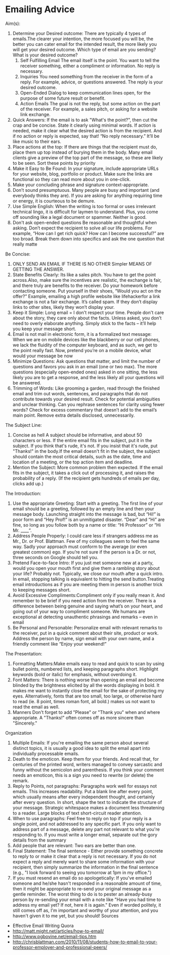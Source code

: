 # Emailing Advice

Aim(s):

1.  Determine your Desired outcome: There are typically 4 types of emails.The clearer your intention, the more focused you will be, the better you can cater email for the intended result, the more likely you will get your desired outcome. Which type of email are you sending? What is your desired outcome?
    1.  Self Fulfilling Email The email itself is the point. You want to tell the receiver something, either a compliment or information. No reply is necessary.
    2.  Inquiries You need something from the receiver in the form of a reply. For example, advice, or questions answered. The reply is your desired outcome.
    3.  Open-Ended Dialog to keep communication lines open, for the purpose of some future result or benefit.
    4.  Action Emails  The goal is not the reply, but some action on the part of the receiver. For example, a sales pitch, or asking for a website link exchange.
2.  Quick Answers: If the email is to ask "What's the point?", then cut the crap and be concise. State it clearly using minimal words. If action is needed, make it clear what the desired action is from the recipient. And if no action or reply is expected, say that! “No reply necessary.” It’ll be like music to their ears.
3.  Place actions at the top: If there are things that the recipient must do, place them up top instead of burying them in the body. Many email clients give a preview of the top part of the message, so these are likely to be seen. Sort these points by priority
4.  Make it Easy to Be Found: In your signature, include appropriate URLs for your website, blog, portfolio or product. Make sure the links are functional so they can read more about you in one-click.
5.  Make your concluding phrase and signature context-appropriate.
6.  Don’t sound presumptuous. Many people are busy and important (and everybody thinks they are). If you are asking for anything requiring time or energy, it is courteous to be demure.
7.  Use Simple English: When the writing is too formal or uses irrelevant technical lingo, it is difficult for laymen to understand. Plus, you come off sounding like a legal document or spammer. Neither is good.
8.  Don't ask open-ended questions Be reasonable and thoughtful when asking. Don’t expect the recipient to solve all our life problems. For example, “How can I get rich quick? How can I become successful?” are too broad. Break them down into specifics and ask the one question that really matte

Be Concise:

1.  ONLY SEND AN EMAIL IF THERE IS NO OTHER Simpler MEANS OF GETTING THE ANSWER.
2.  State Benefits Clearly: Its like a sales pitch. You have to get the point across.Also, make sure the incentives are realistic, the exchange is fair, and there truly are benefits to the receiver. Do your homework before contacting someone. Put yourself in their shoes, “Would you act on the offer?” Example, emailing a high profile website like lifehackerfor a link exchange is not a fair exchange. It’s called spam. If they don’t display links to other sites, likely they won’t display your.
3.  Keep it Simple: Long email = I don't respect your time. People don't care about the story, they care only about the facts. Unless asked, you don’t need to overly elaborate anything. Simply stick to the facts – it’ll help you keep your message short.
4.  Email is not mail in electronic form, it is a formalized text message: When we are on mobile devices like the blackberry or our cell phones, we lack the fluidity of the computer keyboard, and as such, we get to the point really fast. Now, pretend you’re on a mobile device, what would your message be now
5.  Minimize Questions: Ask questions that matter, and limit the number of questions and favors you ask in an email (one or two max). The more questions (especially open-ended ones) asked in one sitting, the less likely you are to get a response, and the less likely all your questions will be answered.
6.  Trimming of Words: Like grooming a garden, read through the finished email and trim out words, sentences, and paragraphs that do not contribute towards your desired result. Check for potential ambiguities and unclear thinking. Can you rephrase sentences for clarity using fewer words? Check for excess commentary that doesn’t add to the email’s main point. Remove extra details disclosed, unnecessarily.

The Subject Line:

1.  Concise as hell A subject should be informative, and about 50 characters or less. If the entire email fits in the subject, put it in the subject. If you think that's rude, it's not. If you insist that it's rude, put "Thanks!" in the body.If the email doesn't fit in the subject, the subject should contain the most critical details, such as the date, time and location of a meeting, or the top action item and deadline.
2.  Mention the Subject: More common problem then expected. If the email fits in the subject, it takes a click out of processing it, and raises the probability of a reply. (If the recipient gets hundreds of emails per day, clicks add up.)

The Introduction:

1.  Use the appropriate Greeting: Start with a greeting. The first line of your email should be a greeting, followed by an empty line and then your message body. Launching straight into the message is bad, but “Hi!” is poor form and “Hey Prof!” is an unmitigated disaster. “Dear” and “Hi” are fine, so long as you follow both by a name or title: “Hi Professor” or “Hi Mr. \_\_\_\_”.
2.  Address People Properly:  I could care less if strangers address me as Mr., Dr. or Prof. Blattman. Few of my colleagues seem to feel the same way. Sadly your approach must conform to the average (or even greatest common) ego. If you’re not sure if the person is a Dr. or not, three seconds on Google should tell you.
3.  Pretend Face-to-face Intro: If you just met someone new at a party, would you open your mouth first and give them a rambling story about your life? Probably not. Typically, we close our mouth after a quick intro. In email, stopping talking is equivalent to hitting the send button.Treating email introductions as if you are meeting them in person is another trick to keeping messages short.
4.  Avoid Excessive Compliments:Compliment only if you really mean it. And remember to be brief if you need action from the receiver. There is a difference between being genuine and saying what’s on your heart, and going out of your way to compliment someone. We humans are exceptional at detecting unauthentic phrasings and remarks – even in email
5.  Be Personal and Personable: Personalize email with relevant remarks to the receiver, put in a quick comment about their site, product or work. Address the person by name, sign email with your own name, and a friendly comment like “Enjoy your weekend!”

The Presentation:

1.  Formatting Matters:Make emails easy to read and quick to scan by using bullet points, numbered lists, and keeping paragraphs short. Highlight keywords (bold or italic) for emphasis, without overdoing it.
2.  Font Matters: There is nothing worse than opening an email and become blinded by the brightness elicited by all the words displaying in bold. It makes me want to instantly close the email for the sake of protecting my eyes. Alternatively, fonts that are too small, too large, or otherwise hard to read (ie. 8 point, times roman font, all bold.) makes us not want to read the email as well.
3.  Manners Don't forget to add "Please" or "Thank you" when and where appropriate. A "Thanks!" often comes off as more sincere than "Sincerely."

Organization

1.  Multiple Emails: If you're emailing the same person about several distinct topics, it is usually a good idea to split the email apart into individually processable emails.
2.  Death to the emoticon. Keep them for your friends. And recall that, for centuries of the printed word, writers managed to convey sarcastic and funny without the semicolon and parenthesis. If you think your comment needs an emoticon, this is a sign you need to rewrite (or delete) the remark.
3.  Reply to Points, not paragraphs: Paragraphs work well for essays not emails. This increases readability. Put a blank line after every point, which usually means after every independent thought, and certainly after every question.  In short, shape the text to indicate the structure of your message. Strategic whitespace makes a document less threatening to a reader. Large blocks of text short-circuit reader attention.
4.  When to use paragraphs: Feel free to reply on top if your reply is a single point, and not addressed to any specific part. If you only want to address part of a message, delete any part not relevant to what you're responding to. If you must write a longer email, separate out the gory details from the summary
5.  Add people that are relevant: Two ears are better than one.
6.  Final Statement: The final sentence - Either provide something concrete to reply to or make it clear that a reply is not necessary.  If you do not expect a reply and merely want to share some information with your recipient, then simply summarize the information in the final sentence (e.g., "I look forward to seeing you tomorrow at 1pm in my office.")
7.  If you must resend an email do so apologetically: If you've emailed someone and he/she hasn't responded in a reasonable amount of time, then it might be appropriate to re-send your original message as a gentle reminder. The worst thing to do is to pester an already-busy person by re-sending your email with a note like "Have you had time to address my email yet? If not, here it is again." Even if worded politely, it still comes off as, I'm important and worthy of your attention, and you haven't given it to me yet, but you should!
    Sources

-   Effective Email Writing Quora
-   <http://matt.might.net/articles/how-to-email/>
-   <http://www.pgbovine.net/email-tips.htm>
-   <http://chrisblattman.com/2010/11/08/students-how-to-email-to-your-professor-employer-and-professional-peers/>
